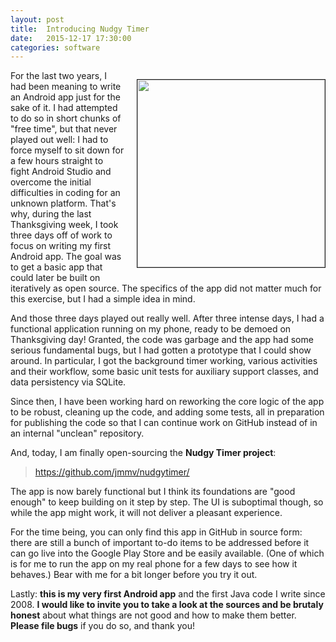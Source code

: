 ```yaml
---
layout: post
title:  Introducing Nudgy Timer
date:   2015-12-17 17:30:00
categories: software
---
```


<p style="margin-left: 20px; float: right">
<img src="{{ "/images/2015-12-17-nudgytimer.png" | prepend: site.baseurl }}"
     style="border-style: solid; border-width: 1px" width="300px"/>
</p>

For the last two years, I had been meaning to write an Android app just for
the sake of it.  I had attempted to do so in short chunks of "free time",
but that never played out well: I had to force myself to sit down for a few
hours straight to fight Android Studio and overcome the initial
difficulties in coding for an unknown platform.  That's why, during the
last Thanksgiving week, I took three days off of work to focus on writing
my first Android app.  The goal was to get a basic app that could later be
built on iteratively as open source.  The specifics of the app did not
matter much for this exercise, but I had a simple idea in mind.

And those three days played out really well.  After three intense days, I
had a functional application running on my phone, ready to be demoed on
Thanksgiving day!  Granted, the code was garbage and the app had some
serious fundamental bugs, but I had gotten a prototype that I could show
around.  In particular, I got the background timer working, various
activities and their workflow, some basic unit tests for auxiliary support
classes, and data persistency via SQLite.

Since then, I have been working hard on reworking the core logic of the app
to be robust, cleaning up the code, and adding some tests, all in
preparation for publishing the code so that I can continue work on GitHub
instead of in an internal "unclean" repository.

And, today, I am finally open-sourcing the **Nudgy Timer project**:

> <https://github.com/jmmv/nudgytimer/>

The app is now barely functional but I think its foundations are "good
enough" to keep building on it step by step.  The UI is suboptimal though,
so while the app might work, it will not deliver a pleasant experience.

For the time being, you can only find this app in GitHub in source form:
there are still a bunch of important to-do items to be addressed before it
can go live into the Google Play Store and be easily available.  (One of
which is for me to run the app on my real phone for a few days to see how
it behaves.)  Bear with me for a bit longer before you try it out.

Lastly: **this is my very first Android app** and the first Java code I
write since 2008.  **I would like to invite you to take a look at the
sources and be brutaly honest** about what things are not good and how to
make them better.  **Please file bugs** if you do so, and thank you!
